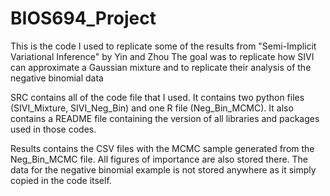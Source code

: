 # BIOS694_Project
This is the code I used to replicate some of the results from "Semi-Implicit Variational Inference" by Yin and Zhou
The goal was to replicate how SIVI can approximate a Gaussian mixture and to replicate their analysis of the negative binomial data

SRC contains all of the code file that I used. It contains two python files (SIVI_Mixture, SIVI_Neg_Bin) and one R file (Neg_Bin_MCMC). It also contains a README file containing the version of all libraries and packages used in those codes.

Results contains the CSV files with the MCMC sample generated from the Neg_Bin_MCMC file. All figures of importance are also stored there. The data for the negative binomial example is not stored anywhere as it simply copied in the code itself.
